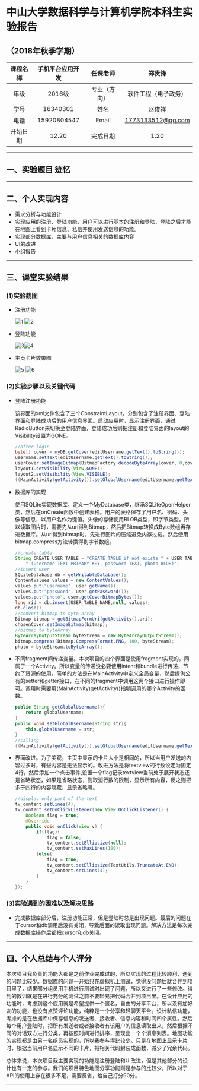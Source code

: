﻿# 中山大学数据科学与计算机学院本科生实验报告
## （2018年秋季学期）
| 课程名称 | 手机平台应用开发 | 任课老师 | 郑贵锋 |
| :------------: | :-------------: | :------------: | :-------------: |
| 年级 | 2016级 | 专业（方向） | 软件工程（电子政务） |
| 学号 | 16340301 | 姓名 | 赵俊祥 |
| 电话 | 15920804547 | Email | 1773133512@qq.com |
| 开始日期 | 12.20 | 完成日期 |1.20|

---

## 一、实验题目 迹忆

---

## 二、个人实现内容 

- 需求分析与功能设计
- 实现应用的注册、登陆功能，用户可以进行基本的注册和登陆，登陆之后才能在地图上看到卡片信息、私信并使用发送信息的功能。
- 实现部分数据库，主要与用户信息相关的数据库内容
- UI的改进
- 小组报告

---

## 三、课堂实验结果
### (1)实验截图

- 注册功能

  ![1](images/01.jpg) ![2](images/02.jpg)

- 登陆功能

  ![3](images/03.jpg)![4](images/04.jpg)

- 主页卡片效果图

  ![5](images/05.jpg) ![6](images/06.jpg)

### (2)实验步骤以及关键代码

- 登陆注册功能

  该界面的xml文件包含了三个ConstraintLayout，分别包含了注册界面、登陆界面和登陆成功后的用户信息界面。启动应用时，显示注册界面，通过RadioButton来切换至登陆界面，登陆成功后则把注册和登陆界面的layout的Visibility设置为GONE。

  ````java
  //after login
  byte[] cover = myDB.getCover(editUsername.getText().toString());
  username.setText(editUsername.getText().toString());
  userCover.setImageBitmap(BitmapFactory.decodeByteArray(cover, 0,cover.length));
  layout1.setVisibility(View.GONE);
  layout2.setVisibility(View.VISIBLE);
  ((MainActivity)getActivity()).setGlobalUsername(editUsername.getText().toString());
  ````

- 数据库的实现

  使用SQLite实现数据库。定义一个MyDatabase类，继承SQLiteOpenHelper类，然后在onCreate函数中创建表格。用户的表格保存了用户名、密码、头像等信息，以用户名作为键值。头像的存储使用BLOB类型，即字节类型。所以读取图片时，需要先从uri得到Bitmap，然后把Bitmap转换成Byte数组再存进数据库。从uri得到bitmap时，先进行图片的压缩避免内存过载。然后使用bitmap.compress方法转换得到字节数组。

  ````java
  //create table
  String CREATE_USER_TABLE = "CREATE TABLE if not exists " + USER_TABLE_NAME +
      " (username TEXT PRIMARY KEY, password TEXT, photo BLOB)";
  //insert user
  SQLiteDatabase db = getWritableDatabase();
  ContentValues values = new ContentValues();
  values.put("username", user.getName());
  values.put("password", user.getPassword());
  values.put("photo", user.getCoverBitmapBytes());
  long rid = db.insert(USER_TABLE_NAME,null, values);
  db.close();
  //convert bitmap to byte array
  Bitmap bitmap = getBitmapFormUri(getActivity(),uri);
  chosenCover.setImageBitmap(bitmap);
  //bitmap to byteArray
  ByteArrayOutputStream byteStream = new ByteArrayOutputStream();
  bitmap.compress(Bitmap.CompressFormat.PNG, 100, byteStream);
  photo = byteStream.toByteArray();
  ````

- 不同fragment间传递变量。本次项目的四个界面是使用fragment实现的，同属于一个Activity。所以变量的传递没必要使用intent和bundle进行传递，节约了资源的使用。简单的方法是在MainActivity中定义全局变量，然后提供公有的setter和getter接口，在不同的fragment中调用这两个接口进行操作即可。调用时需要用(MainActivity)getActivity()指明调用的哪个Activity的函数。

  ````java
  public String getGlobalUsername(){
      return globalUsername;
  }
  public void setGlobalUsername(String str){
      this.globalUsername = str;
  }
  //calling
  ((MainActivity)getActivity()).setGlobalUsername(editUsername.getText().toString());
  ````

- 界面改进。为了美观，主页中显示的卡片大小是相同的，所以当用户发送的内容过多时，有些内容是无法显示的。改进方法是将textview的行数设定为固定4行，然后添加一个点击事件,设置一个flag记录textview当前处于展开状态还是省略状态，如果是省略状态，则取消行数的限制，显示所有内容，反之则把多于四行的内容隐藏，显示省略号。

  ````java
  //display only part of the text
  tv_content.setLines(4);
  tv_content.setOnClickListener(new View.OnClickListener() {
      Boolean flag = true;
      @Override
      public void onClick(View v) {
          if(flag){
              flag = false;
              tv_content.setEllipsize(null);
              tv_content.setMaxLines(100);
          }else{
              flag = true;
              tv_content.setEllipsize(TextUtils.TruncateAt.END);
              tv_content.setLines(4);
          }
      }
  });
  ````

  

### (3)实验遇到的困难以及解决思路

- 完成数据库部分后，注册功能正常，但是登陆时总是出现问题。最后的问题在于cursor和db调用后没有关闭，导致后面的读取出现问题。解决方法是每次完成数据库操作后都把cursor和db关闭。

---

## 四、个人总结与个人评分

本次项目我负责的功能大都是之前作业完成过的，所以实现的过程比较顺利，遇到的问题比较少。数据库的问题一开始只在虚拟机上测试，觉得没问题后就合并到项目里了，结果部分组员用手机进行测试时出现了问题，所以又进行了一些修改。得到的教训就是在进行充分的测试之前不要轻易把代码合并到项目里。在设计应用的功能时，考虑到这个应用就是希望提供一个匿名，自由的分享平台，所以没有加好友的功能，也没有点赞评论功能，纯粹是一个分享和轻聊天平台。设计私信功能，考虑的是在数据库中保存信息的发送者、接收者、信息内容和时间四个属性。然后每个用户登陆时，把所有发送者或者接收者有该用户的信息读取出来，然后根据不同的对话双方进行分类，再按照时间进行排序，呈现出一个个消息列表。地图功能的实现都是由另一名组员实现的，所以我参与得比较少。只是在地图上显示卡片时，根据当前用户名显示不同的卡片，把相关代码封装成函数，减少了冗余代码。

总体来说，本次项目我主要实现的功能是注册登陆和UI改进，但是其他部分的设计也有一定的参与。我们的项目特色地图分享功能则是参与的比较少，所以对于API的使用上存在很多不足，需要反省，给自己打分90分。



---

## 

